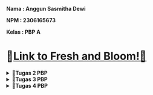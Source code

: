 **Nama   : Anggun Sasmitha Dewi**

**NPM    : 2306165673** 

**Kelas  : PBP A**

# 🔗[Link to Fresh and Bloom!🌿](http://anggun-sasmitha-eshoppbp.pbp.cs.ui.ac.id/)


<details>
    <summary><strong>📘Tugas 2 PBP</strong></summary>

### Jelaskan bagaimana cara kamu mengimplementasikan checklist di atas secara step-by-step (bukan hanya sekadar mengikuti tutorial)
#### A. Membuat sebuah proyek Django baru
 - Membuat direktori baru pada komputer
 - Membuat repositori baru pada github
 - Menghubungkan direktori komputer dengan repositori di github
 - Menginstall django dengan membuat virtual environment melalui perintah `python -m venv env`
 - Mengaktifkan virtual environment Windows dengan perintah `env\Scripts\activate`
 - Membuat berkas `requirements.txt` untuk menambahkan beberapa dependencies
 - Melakukan instalasi terhadap dependencies yang ada dengan perintah `pip install -r requirements.txt`
 - Membuat proyek django dengan perintah `django-admin startproject eshop .`
 - Memastikan bahwa berkas `manage.py` aktif dengan perintah `python manage.py runserver`

#### B. Membuat aplikasi dengan nama main pada proyek
 - Menjalankan perintah `python manage.py startapp main`
 untuk membuat aplikasi baru dengan nama main
 - Mendaftarkan aplikasi main ke dalam proyek dengan menambahkan `'main'` ke dalam variabel INSTALLED_APPS yang ada pada `settings.py` di dalam direktori proyek eshop

#### C. Melakukan routing pada proyek agar dapat menjalankan aplikasi main
 - Melakukan konfigurasi routing URL dengan membuat berkas `urls.py` di dalam direktori main, kemudian menambahkan perintah dalam urls.py dalam direktori main yang berisi:
    ```
    from django.urls import path
    from main.views import show_main
    app_name = 'main'
    urlpatterns = [
        path('', show_main, name='show_main'),
        ]
    ```
 - Membuka berkas `urls.py` dalam direktori proyek eshop kemudian mengimpor fungsi
`from django.urls import path, include`
 - Menambah perintah berikut untuk mengarahkan ke tampilan main:
    ```
    urlpatterns = [
        path('', include('main.urls')),
    ]
    ```

#### D. Membuat model pada aplikasi main dengan berkas models.py dan menambahkan perintah:
 - Menambahkan perintah mada berkas models.py dengan:
    ```
    from django.db import models
    class Product(models.Model):
        by = models.CharField(max_length=255)
        kelas = models.CharField(max_length=255)
        name = models.CharField(max_length=255)
        price = models.IntegerField()
        description = models.TextField()
        stock = models.IntegerField()
        rating = models.FloatField()

        def name_of_product(self):
            return self.name
        
        def is_available(self):
            return self.stock > 0
        
        def is_good(self):
            return self.rating > 3
    ```

#### E. Membuat sebuah fungsi pada views.py untuk dikembalikan ke dalam sebuah template HTML
 - Membuat sebuah fungsi pada views.py yang berisi perintah:
    ```
    from django.shortcuts import render
    from .models import Product

    def show_main(request):
        context = {
            'by' : 'Anggun Sasmitha Dewi',
            'kelas' : 'PBP A',
            'name' : 'Moisturizer COSRX',
            'price': '200000',
            'description': 'COSRX OIL FREE Ultra Moisturizing Lotion (with Birch Sap) merupakan pelembab all-in-one. Lotion yang cocok untuk semua jenis kulit, termasuk kulit sensitive',
            'stock': '10',
            'rating': '4.3',
        }

        return render(request, "main.html", context)
    ```

#### F. Membuat sebuah routing pada urls.py aplikasi main untuk memetakan fungsi yang telah dibuat pada views.py
 - Menambahkan perintah pada berkas urls.py pada direktori main yang berisi:
    ```
    from django.urls import path
    from main.views import show_main

    app_name = 'main'

    urlpatterns = [
        path('', show_main, name='show_main'),
    ]
    ```

#### G. Melakukan deployment ke PWS terhadap aplikasi yang sudah dibuat
 - Membuat proyek baru dengan menekan tombol `Create New Project`
 - Pada berkas `settings.py`, menambahkan URL PWS pribadi ke dalam ALLOWED_HOSTS
 - Menjalankan perintah `git branch -M main`
 - Menjalankan perintah `git push pws main:master` untuk selanjutnya


### Buatlah bagan yang berisi request client ke web aplikasi berbasis Django beserta responnya dan jelaskan pada bagan tersebut kaitan antara urls.py, views.py, models.py, dan berkas html.
![alt text](image.png)
Alur program:
- Klien mengirimkan permintaan melalui internet dan diterima oleh urls.py
- Django memeriksa urls.py untuk menentukan view mana yang harus memproses permintaan tersebut
- View di views.py memproses permintaan dengan membaca atau menulis data melalui model di models.py
- View kemudian menggunakan template HTML untuk merender halaman web
- Django mengirimkan respons dalam bentuk halaman HTML ke klien melalui internet


### Jelaskan fungsi git dalam pengembangan perangkat lunak!
Git merupakan sebuah sistem kontrol yang membantu programmer dalam berkolaborasi secara tim. Dengan git, programmer dapat melacak perubahan dan memantau semua revisi yang telah dilakukan pada program.

### Menurut Anda, dari semua framework yang ada, mengapa framework Django dijadikan permulaan pembelajaran pengembangan perangkat lunak?
Menurut saya, django sering dijadikan permulaan dalam pembelajaran pengembangan perangkat lunak karena django merupakan full-stack framework, yang berarti mencakup semua aspek pengembangan aplikasi web, mulai dari database, pengelolaan URL, hingga pengiriman template ke front-end.
Django terkenal dengan filosofi "batteries included," yang berarti framework ini dilengkapi dengan berbagai fitur bawaan yang berguna, seperti otentikasi, ORM (Object-Relational Mapping), dan admin interface. Selain itu, django memiliki dokumentasi yang sangat lengkap dan terstruktur, sehingga lebih mudah dipelajari oleh pemula Django juga sangat kuat dan fleksibel. Pemula bisa mulai dengan aplikasi sederhana dan kemudian memperluasnya seiring dengan meningkatnya pengetahuan mereka. 

### Mengapa model pada Django disebut sebagai ORM?
Model pada Django disebut sebagai ORM (Object-Relational Mapping) karena berfungsi sebagai penghubung antara database relasional dan kode Python. ORM memungkinkan programmer untuk bekerja dengan database menggunakan objek-objek Python dibanding menulis kode SQL secara langsung.
</details>

<details>
    <summary><strong>📘Tugas 3 PBP</strong></summary>

### Jelaskan mengapa kita memerlukan data delivery dalam pengimplementasian sebuah platform?
Kita memerlukan data delivery dalam pengimplementasian sebuah platform karena data delivery membantu developer dalam mengirimkan data secara cepat dan efisien. Data delivery juga memastikan bahwa data yang berada pada aplikasi frontend, server, maupun database tetap sinkron. Pada tugas kali ini, kita membutuhkan data delivery karena e-commerce membutuhkan pengiriman data secara cepat dan tepat waktu agar pengguna dapat berinteraksi dengan platform secara real-time tanpa adanya delay.

### Menurutmu, mana yang lebih baik antara XML dan JSON? Mengapa JSON lebih populer dibandingkan XML?
Sebelum masuk ke jawaban, saya akan menjelaskan perbedaan antara JSON dan XML terlebih dahulu. Dilansir dari aws.amazon.com, perbedaan keduanya dapat dilihat pada tabel berikut:
| **Keterangan**          | **JSON**                                                                 | **XML**                                                                                     |
|------------------------|-------------------------------------------------------------------------|---------------------------------------------------------------------------------------------|
| **Format**              | Menggunakan struktur mirip peta dengan pasangan key-value.                     | Menyimpan data dalam struktur pohon dengan namespace untuk kategori data yang berbeda.           |
| **Syntax**              | Sintaks JSON lebih ringkas dan lebih mudah dibaca dan ditulis.        | Sintaks XML menggantikan beberapa karakter dengan referensi entitas, menjadikannya lebih verbose. |
| **Parsing**             | Dapat parsing JSON dengan JSON dengan fungsi JavaScript standar.                 | Perlu parsing menggunakan parser XML.                                                   |
| **Dokumentasi**| Ssederhana dan lebih fleksibel.                                       | Kompleks dan kurang fleksibel.                                                           |
| **Tipe Data**          | Mendukung angka, objek, string, dan array Boolean.            | Mendukung semua tipe data JSON dan tipe tambahan seperti Boolean, tanggal, gambar, dan namespace. |
| **Kemudahan Penggunaan**         | Memiliki ukuran file yang lebih kecil dan transmisi data yang lebih cepat.               | Struktur tag XML lebih kompleks untuk ditulis dan dibaca, serta menghasilkan file yang lebih besar.              |
| **Keamanan**            | Lebih aman dibanding XML.                                                 | Harus mematikan DTD ketika bekerja dengan XML untuk mengurangi risiko kurangnya keamanan.          |

Dari tabel tersebut, dapat disimpulkan bahwa JSON ebih baik dalam data delivery. Struktur JSON dibuat sederhana, mirip seperti struktur dictionary pada Python yang memiliki pasangan key-value. Pembacaan JSON lebih mudah dilakukan dibanding XML yang mengharuskan adanya elemen-elemen dengan tag pembuka dan penutup (seperti HTML). Selain itu, JSON dirancang untuk berfungsi langsung dengan JavaScript, di mana JavaScript dapat langsung memproses dan mengubah JSON menjadi objek tanpa memerlukan parsing yang kompleks. 
Hal itulah yang menurut saya menjadi alasan juga mengapa JSON lebih populer dibanding XML. JSON lebih mudah dibaca karena formatnya lebih ringkas (tidak memerlukan tag pembuka dan penutup seperti XML). Oleh karena itu, JSON sering digunakan karena memiliki banyak keuntungan yang memudahkan para developer untuk mengembangkan suatu web modern.

### Jelaskan fungsi dari method is_valid() pada form Django dan mengapa kita membutuhkan method tersebut?
Fungsi dari method is_valid() pada form Django adalah untuk melakukan validasi terhadap data yang dikirimkan oleh user melalui form. Method ini memeriksa apakah data yang dimasukkan oleh user sesuai dengan aturan yang ditentukan dalam form tersebut, seperti jenis data, panjang teks, atau format tertentu. Method ini akan mengembalikan nilai True apabila data yang dimasukkan oleh user sudah valid dengan ketentuan, dan mengembalikan False apabila tidak valid. 

### Mengapa kita membutuhkan csrf_token saat membuat form di Django? Apa yang dapat terjadi jika kita tidak menambahkan csrf_token pada form Django? Bagaimana hal tersebut dapat dimanfaatkan oleh penyerang?
Kita membutuhkan csrf_token (Cross-Site Request Forgery token) saat membuat form di Django untuk melindungi web dari serangan CSRF, yaitu ketika penyerang mencoba membuat pengguna tanpa disadari melakukan permintaan tidak sah ke server. 
Setiap kali sebuah form di-submit, Django memeriksa apakah ada csrf_token yang valid dan cocok dengan token yang telah di-authorize pengguna. Jika kita tidak menambahkan csrf_token dalam form Django, web menjadi rentan terhadap serangan CSRF. Dalam serangan ini, penyerang dapat memanipulasi user dengan mengirimkan request palsu ke server dari situs web yang telah di-authorize oleh user. 
Dengan dikirimkannya request palsu, penyerang dapat memanfaatkan kesempatan ini untuk mengeksekusi tindakan yang tidak diinginkan user, seperti mengubah atau menghapus data. Selain itu, penyerang dapat mengirim permintaan ke server dengan kredensial user tanpa sepengetahuan oleh user. 

### Jelaskan bagaimana cara kamu mengimplementasikan checklist di atas secara step-by-step (bukan hanya sekadar mengikuti tutorial)
 - Membuat berkas baru dengan nama `base.html` yang berada pada folder baru bernama `templates` yang ditaruh pada direktori utama.
 - Menambahkan perintah berikut pada `base.html`:
    ```
    {% load static %}
    <!DOCTYPE html>
    <html lang="en">
    <head>
        <meta charset="UTF-8" />
        <meta name="viewport" content="width=device-width, initial-scale=1.0" />
        {% block meta %} {% endblock meta %}
    </head>

    <body>
        {% block content %} {% endblock content %}
    </body>
    </html>
    ```
 - Membuka settings.py dan menambahkan perintah berikut pada baris `TEMPLATES`  `:
    ```
    TEMPLATES = [
        {
            'BACKEND': 'django.template.backends.django.DjangoTemplates',
            'DIRS': [BASE_DIR / 'templates'], # Tambahkan konten baris ini
            'APP_DIRS': True,
            ...
        }
    ]
    ```
 - Mengubah isi dari berkas `main.html` menjadi:
    ```
    {% extends 'base.html' %}
    {% block content %}
    <h1>Shop at Fresh n Bloom</h1>

    {% if not product_entries %}
    <p>Belum ada data product pada Fresh n Bloom.</p>
    {% else %}
    <table>
    <tr>
        <th>Product Name</th>
        <th>Price</th>
        <th>Description</th>
        <th>Stock</th>
        <th>Rating</th>
    </tr>

    {% comment %} Berikut cara memperlihatkan data product di bawah baris ini 
    {% endcomment %} 
    {% for product_entry in product_entries %}
    <tr>
        <td>{{product_entry.name}}</td>
        <td>{{product_entry.price}}</td>
        <td>{{product_entry.description}}</td>
        <td>{{product_entry.stock}}</td>
        <td>{{product_entry.rating}}</td>
    </tr>
    {% endfor %}
    </table>
    {% endif %}

    <br />

    <a href="{% url 'main:create_product' %}">
    <button>Add New Product</button>
    </a>
    {% endblock content %}
    ```
 - Menambahkan potongan kode berikut pada berkas `models.py`
    ```
    import uuid
    from django.db import models

    class Product(models.Model):
        id = models.UUIDField(primary_key=True, default=uuid.uuid4, editable=False)
        name = models.CharField(max_length=255)
        price = models.IntegerField()
        description = models.TextField()
        stock = models.IntegerField()
        rating = models.FloatField()

        def name_of_product(self):
            return self.name
        
        def is_available(self):
            return self.stock > 0
        
        def is_good(self):
            return self.rating > 3
    ```
 - Melakukan migrasi model dengan perintah:
    ```
    python manage.py makemigrations
    python manage.py migrate
    ```
 - Membuat berkas baru pada direktori `main` dengan nama `forms.py`
 - Menambahkan kode pada berkas `forms.py` yang berisi:
    ```
    from django.forms import ModelForm
    from main.models import Product

    class ProductForm(ModelForm):
        class Meta:
            model = Product
            fields = ["name", "price", "description", "stock", "rating"]
    ```
 - Membuka berkas `views.py` yang ada dalam direktori main dan menambahkan kode:
    ```
    from django.shortcuts import render, redirect
    from main.models import Product
    from main.forms import ProductForm
    from django.http import HttpResponse
    from django.core import serializers

    def show_main(request):
        product_entries = Product.objects.all()
        
        context = {
            'by' : 'Anggun Sasmitha Dewi',
            'kelas' : 'PBP A',
            'product_entries' : product_entries
        }

        return render(request, "main.html", context)

    def create_product(request):
        form = ProductForm(request.POST or None)

        if form.is_valid() and request.method == "POST":
            form.save()
            return redirect('main:show_main')

        context = {'form': form}
        return render(request, "create_product.html", context)

    def show_xml(request):
        data = Product.objects.all()
        return HttpResponse(serializers.serialize("xml", data), content_type="application/xml")

    def show_json(request):
        data = Product.objects.all()
        return HttpResponse(serializers.serialize("json", data), content_type="application/json")

    def show_xml_by_id(request, id):
        data = Product.objects.filter(pk=id)
        return HttpResponse(serializers.serialize("xml", data), content_type="application/xml")

    def show_json_by_id(request, id):
        data = Product.objects.filter(pk=id)
        return HttpResponse(serializers.serialize("json", data), content_type="application/json")
    ```

 - Membuat routing URL untuk masing-masing views dengan membuka urls.py pada direktori main dan mengimport fungsi `create_product`, `show_xml`, `show_json`, `show_xml_by_id`, `show_json_by_id` serta menambahkan kode:
    ```
    urlpatterns = [
        path('', show_main, name='show_main'),
        path('create-product', create_product, name='create_product'),
        path('xml/', show_xml, name='show_xml'),
        path('json/', show_json, name='show_json'),
        path('xml/<str:id>/', show_xml_by_id, name='show_xml_by_id'),
        path('json/<str:id>/', show_json_by_id, name='show_json_by_id'),
    ]
    ```
- Membuat berkas HTML baru dengan nama `create_product.html` dan menambahkan kode:
    ```
    {% extends 'base.html' %} 
    {% block content %}
    <h1>Add Product</h1>

    <form method="POST">
    {% csrf_token %}
    <table>
        {{ form.as_table }}
        <tr>
        <td></td>
        <td>
            <input type="submit" value="Add Product" />
        </td>
        </tr>
    </table>
    </form>

    {% endblock %}
    ```

- Menambahkan kode pada berkas `main.py` yang berisi:
    ```
    {% extends 'base.html' %}
    {% block content %}
    <h1>Shop at Beyoutiful</h1>

    {% if not product_entries %}
    <p>Belum ada data product pada Beyoutiful.</p>
    {% else %}
    <table>
    <tr>
        <th>Product Name</th>
        <th>Price</th>
        <th>Description</th>
        <th>Stock</th>
        <th>Rating</th>
    </tr>

    {% comment %} Berikut cara memperlihatkan data product di bawah baris ini 
    {% endcomment %} 
    {% for product_entry in product_entries %}
    <tr>
        <td>{{product_entry.name}}</td>
        <td>{{product_entry.price}}</td>
        <td>{{product_entry.description}}</td>
        <td>{{product_entry.stock}}</td>
        <td>{{product_entry.rating}}</td>
    </tr>
    {% endfor %}
    </table>
    {% endif %}

    <br />

    <a href="{% url 'main:create_product' %}">
    <button>Add New Product</button>
    </a>
    {% endblock content %}
    ```

### Screenshot hasil Postman
 - XML
 ![alt text](image-5.png)
 - JSON
 ![alt text](image-3.png)
 - XML by ID
 ![alt text](image-1.png)
 - JSON by ID
 ![alt text](image-2.png)

## Referensi
Amazon Web Services. (n.d.). The difference between JSON and XML. Amazon Web Services. Retrieved September 16, 2024, from https://aws.amazon.com/compare/the-difference-between-json-xml/#:~:text=JSON%20is%20generally%20a%20better,structures%20that%20require%20data%20exchange.
</details>

<details>
    <summary><strong>📘Tugas 4 PBP</strong></summary>

### Apa perbedaan antara HttpResponseRedirect() dan redirect()
Dilansir dari stackoverflow.com, argumen pertama HttpResponseRedirect() hanya menerima bentuk URL sebagai string, sedangkan redirect() menerima bentuk model, nama view, maupun URL dalam argumennya. Hal ini menjadi keuntungan dari redirect() itu sendiri, yakni untuk mengurangi hardcoding URL, sehingga lebih mudah untuk memelihara aplikasi jika ada perubahan pada URLconf, sedangkan HttpResponseRedirect() kurang fleksibel dalam hal resolusi URL dinamis.

### Jelaskan cara kerja penghubungan model Product dengan User!
Cara kerja penghubungan model Product dengan User dilakukan menggunakan `ForeignKey`. ForeignKey digunakan untuk mendefinisikan many-to-one relationship, dalam hal ini adalah model Product dengan model User. Perintah ForeignKey ditambahkan pada berkas `models.py` dengan perintah:
```
class Product(models.Model):
    user = models.ForeignKey(User, on_delete=models.CASCADE)
```

### Apa perbedaan antara authentication dan authorization, apakah yang dilakukan saat pengguna login? Jelaskan bagaimana Django mengimplementasikan kedua konsep tersebut
Dilansir dari ruangdeveloper.com, perbedaan antara authentication dengan authorization dapat dilihat pada tabel berikut:
| **Authentication** | **Authorization** |
|--------------------|-------------------|
| Proses menentukan identitas pengguna | Proses untuk menentukan apakah pengguna memiliki akses ke sumber daya |
| Bekerja menggunakan kata sandi, OTP, informasi biometrik, dan informasi lain yang diberikan atau dimasukkan oleh pengguna | Bekerja berdasarkan peraturan yang telah ditetapkan oleh developer atau organisasi pemilik aplikasi |
| Tahap pertama dalam proses pemeriksaan keamanan | Selalu dijalankan setelah proses authentication selesai |
| Terlihat dan sebagian dapat diubah oleh pengguna | Tidak terlihat dan tidak dapat diubah oleh pengguna |
| "Siapa kamu?" | "Apa yang bisa dilakukan?" |

Django mengimplementasikan authentication dan authorization dengan menggunakan modul `django.contrib.auth`. Saat user mencoba login dengan memasukkan data, Django akan memverifikasi data yang dimasukkan user dengan data yang ada dalam database. Django menggunakan model `User` bawaan untuk menyimpan informasi ini. Jika data yang dimasukkan cocok, sistem mengautentikasi pengguna dan membuat session menggunakan middleware session. Session ini memungkinkan user tetap login tanpa harus memasukkan kredensial berulang kali pada setiap permintaan. Setelah itu, user akan melalui proses authorization. Implementasi authorization dalam Django melibatkan penggunaan dekorator `@login_required` yang ditambahkan pada berkas `views.py` untuk memastikan bahwa hanya user yang telah login yang dapat mengakses suatu halaman.

Contoh penerapannya saat menggunakan website SCELE. User melewatkan proses authentication terlebih dahulu dengan melakukan login untuk menentukan apakah terdaftar sebagai civitas UI atau bukan. Setelah berhasil dalam authentication, sistem SCELE akan menentukan apa saja yang bisa diakses dan dilakukan oleh user tersebut, di mana terdapat perbedaan kendali antara dosen dengan mahasiswa. Inilah yang disebut dengan proses authorization.

### Bagaimana Django mengingat pengguna yang telah login? Jelaskan kegunaan lain dari cookies dan apakah semua cookies aman digunakan?
Django mengingat pengguna yang telah melakukan login dengan menggunakan session. Saat pengguna berhasil melakukan login, Django membuat session unik untuk pengguna tersebut dan menyimpan data session di sisi server. Kemudian, Django mengirimkan cookies ke browser pengguna, yang biasanya disebut `sessionid`. Cookie ini berisi session ID yang digunakan untuk mengaitkan request selanjutnya dari pengguna dengan data session yang tersimpan di server. Setiap kali pengguna membuat request baru, browser mengirimkan cookie sessionid secara otomatis.

Selain digunakan untuk manajemen session dan authenthication, cookies memiliki berbagai kegunaan lain, yakni:
- Personalisasi: menyimpan preferensi pengguna seperti tema, bahasa, atau pengaturan tampilan lainnya.
- Pelacakan dan analitik: mengumpulkan data tentang perilaku pengguna untuk analisis, seperti halaman yang dikunjungi dan waktu yang dihabiskan.
- Iklan yang ditargetkan: menampilkan iklan yang relevan berdasarkan riwayat penelusuran dan interaksi pengguna.
- Authentication otomatis: mengingat sesi login pengguna sehingga mereka tidak perlu login kembali setiap kali mengunjungi situs.
- Penyimpanan data formulir: menyimpan data yang telah dimasukkan dalam formulir untuk mencegah kehilangan data jika terjadi kesalahan.

Dilansir dari blog.sucuri.net, penggunaan cookies relatif aman digunakan. Data di dalam cookies tidak berbahaya. Namun, jika data cookie jatuh ke tangan yang salah, maka dapat disalahgunakan untuk mengakses browsing sessions, informasi pribadi, dan lainnya. Menurut identitiy managementinstitute.org, beberapa kemungkinan serangan ketika menggunakan cookies, yakni:
1. Session Hijacking: Penyerang dapat menggunakan cookie sesi yang dicuri untuk berpura-pura menjadi pengguna yang sah dan mengakses akun mereka. Dengan mencuri cookie sesi, penyerang dapat melewati mekanisme autentikasi dan melakukan tindakan atas nama korban, seperti mengirim pesan, melakukan pembelian, atau mengakses informasi sensitif.
2. Cross-Site Scripting (XSS): Serangan XSS dapat menyisipkan kode berbahaya ke dalam situs web, yang kemudian bisa digunakan untuk mengatur atau menyalahgunakan cookie di browser pengguna. Cookie berbahaya ini bisa digunakan untuk mencuri data pribadi, seperti informasi login atau token sesi saat pengguna berinteraksi dengan situs web yang sudah terinfeksi.
3. Cross-Site Request Forgery (CSRF): Serangan CSRF memanfaatkan hubungan kepercayaan antara situs web dan browser untuk menjalankan tindakan tanpa izin atas nama pengguna. Penyerang dapat menggunakan cookie untuk memalsukan permintaan HTTP yang tampak berasal dari browser pengguna, sehingga mereka bisa melakukan tindakan seperti mentransfer dana, mengubah pengaturan akun, atau mengirim formulir tanpa persetujuan pengguna.
4. Tracking dan Profiling: Meskipun tidak selalu berbahaya secara langsung, cookie dapat digunakan oleh pengiklan dan broker data untuk melacak perilaku online pengguna dan membangun profil rinci tentang minat, preferensi, serta kebiasaan mereka. Informasi ini bisa dimanfaatkan untuk menargetkan iklan, melakukan penipuan identitas, atau mencuri data pribadi.
5. Phishing: Meskipun tidak terkait langsung dengan cookie, serangan phishing sering memanfaatkan kepercayaan dan penipuan untuk mengelabui orang agar memberikan kredensial login mereka secara sukarela. Penyerang dapat menggunakan cookie untuk mempersonalisasi email phishing atau situs web palsu agar terlihat meyakinkan dan berhasil membuat pengguna tertipu.

### Jelaskan bagaimana cara kamu mengimplementasikan checklist di atas secara step-by-step (bukan hanya sekadar mengikuti tutorial).
A. Mengimplementasikan fungsi registrasi, login, dan logout untuk memungkinkan pengguna untuk mengakses aplikasi sebelumnya dengan lancar.
- Mengaktifkan virtual environment
- Menambahkan beberapa impor dan fungsi pada `views.py` yang dapat dilihat pada kode berikut:
```
from django.contrib.auth.forms import UserCreationForm, AuthenticationForm
from django.contrib import messages
from django.contrib.auth import authenticate, login, logout
from django.contrib.auth.decorators import login_required
...
def register(request):
    form = UserCreationForm()

    if request.method == "POST":
        form = UserCreationForm(request.POST)
        if form.is_valid():
            form.save()
            messages.success(request, 'Your account has been successfully created!')
            return redirect('main:login')
    context = {'form':form}
    return render(request, 'register.html', context)

def login_user(request):
   if request.method == 'POST':
      form = AuthenticationForm(data=request.POST)

      if form.is_valid():
           user = form.get_user()
           login(request, user)
           response = HttpResponseRedirect(reverse("main:show_main"))
           response.set_cookie('last_login', str(datetime.datetime.now()))
           return response

   else:
      form = AuthenticationForm(request)
   context = {'form': form}
   return render(request, 'login.html', context)

def logout_user(request):
    logout(request)
    response = HttpResponseRedirect(reverse('main:login'))
    response.delete_cookie('last_login')
    return response
```
- Membuat berkas `register.html` yang berisi:
```
{% extends 'base.html' %}

{% block meta %}
<title>Register</title>
{% endblock meta %}

{% block content %}

<div class="login">
  <h1>Register</h1>

  <form method="POST">
    {% csrf_token %}
    <table>
      {{ form.as_table }}
      <tr>
        <td></td>
        <td><input type="submit" name="submit" value="Daftar" /></td>
      </tr>
    </table>
  </form>

  {% if messages %}
  <ul>
    {% for message in messages %}
    <li>{{ message }}</li>
    {% endfor %}
  </ul>
  {% endif %}
</div>

{% endblock content %}
```
- Membuat berkas `login.html` yang berisi:
```
    {% extends 'base.html' %}

    {% block meta %}
    <title>Login</title>
    {% endblock meta %}

    {% block content %}
    <div class="login">
    <h1>Login</h1>

    <form method="POST" action="">
        {% csrf_token %}
        <table>
        {{ form.as_table }}
        <tr>
            <td></td>
            <td><input class="btn login_btn" type="submit" value="Login" /></td>
        </tr>
        </table>
    </form>

    {% if messages %}
    <ul>
        {% for message in messages %}
        <li>{{ message }}</li>
        {% endfor %}
    </ul>
    {% endif %} Don't have an account yet?
    <a href="{% url 'main:register' %}">Register Now</a>
    </div>

    {% endblock content %}
```
- Menambahkan button `Logout` pada `main.html` dengan kode:
```
    <a href="{% url 'main:logout' %}">
    <button>Logout</button>
    </a>
```
- Menambahkan path url register, login, dan logout pada `urlpatterns` yang ada pada direktori `urls.py` dengan kode:
```
    from main.views import register, login_user, logout_user
    ...
    urlpatterns = [
    ...
    path('register/', register, name='register'),
        path('login/', login_user, name='login'),
        path('logout/', logout_user, name='logout'),
    ]
    ```
    - Merestriksi akses halaman dengan menambahkan potongan kode pada `views.py` dengan:
    ```
    from django.contrib.auth.decorators import login_required
    ...
    @login_required(login_url='/login')
    def show_main(request):
    ...
```

B. Membuat dua akun pengguna dengan masing-masing tiga dummy data menggunakan model yang telah dibuat pada aplikasi sebelumnya untuk setiap akun di lokal.
- Akun pertama
![alt text](image-4.png)
![alt text](image-6.png)

- Akun kedua
![alt text](image-7.png)
![alt text](image-8.png)

- Akun ketiga
![alt text](image-11.png)
![alt text](image-10.png)


C. Menghubungkan model Product dengan User.
- Menggunakan `ForeignKey` yang ditambahkan pada berkas `models.py` dengan perintah:
```
...
from django.contrib.auth.models import User
...
class Product(models.Model):
    user = models.ForeignKey(User, on_delete=models.CASCADE)
...
```
Setelah itu, pada `views.py`, ditambahkan perintah:
```
def create_product(request):
    form = ProductForm(request.POST or None)

    if form.is_valid() and request.method == "POST":
        product = form.save(commit=False)
        product.user = request.user
        product.save()
        return redirect('main:show_main')

    context = {'form': form}
    return render(request, "create_product.html", context)
```
Kemudian, mengubah value dari `product_entries` dan `context` pada fungsi show_main menjadi:
```
def show_main(request):
    product_entries = Product.objects.filter(user=request.user)
        
    context = {
        'name': request.user.username,
        'product_entries' : product_entries,
        'last_login': request.COOKIES.get('last_login'),
    }

    return render(request, "main.html", context)
```
- Melakukan migrasi model dengan perintah `python manage.py makemigrations` dan `python manage.py migrate`

D. Menampilkan detail informasi pengguna yang sedang logged in seperti username dan menerapkan cookies seperti last login pada halaman utama aplikasi.
- Menambahkan potongan kode berikut pada berkas `views.py`
```
import datetime
from django.http import HttpResponseRedirect
from django.urls import reverse
...
def show_main(request):
    product_entries = Product.objects.filter(user=request.user)
    
    context = {
        'name': request.user.username,
        'product_entries' : product_entries,
        'last_login': request.COOKIES.get('last_login'),
    }

    return render(request, "main.html", context)
...
def login_user(request):
    if request.method == 'POST':
      form = AuthenticationForm(data=request.POST)

    if form.is_valid():
        user = form.get_user()
        login(request, user)
        response = HttpResponseRedirect(reverse("main:show_main"))
        response.set_cookie('last_login', str(datetime.datetime.now()))
        return response
def logout_user(request):
    logout(request)
    response = HttpResponseRedirect(reverse('main:login'))
    response.delete_cookie('last_login')
    return response
...
```
- Menambahkan potongan kode berikut pada berkas `main.html`:
    ```
    ...
    <h5>Sesi terakhir login: {{ last_login }}</h5>
    ...
    ```

## Referensi
Binus University. (2017, Mei 2). Apa itu AAA (authentication, authorization, accounting)? Sistem Informasi Binus. https://sis.binus.ac.id/2017/05/02/apa-itu-aaa-authentication-authorization-accounting/

Django Project. (n.d.). Authentication in Django. Django Documentation. https://docs.djangoproject.com/en/5.1/topics/auth/default/

Django Project. (n.d.). User authentication in Django. Django Documentation. https://docs.djangoproject.com/en/5.1/topics/auth/

Microsoft. (n.d.). Authentication vs authorization. Microsoft Learn. https://learn.microsoft.com/id-id/entra/identity-platform/authentication-vs-authorization

Microsoft. (n.d.). Security in minimal APIs. Microsoft Learn. https://learn.microsoft.com/id-id/aspnet/core/fundamentals/minimal-apis/security?view=aspnetcore-8.0

Nandazmann. (2020, Mei 22). Authentication dan authorization. Medium. https://medium.com/@nandazmann/authentication-dan-authorization-5ef8eb06d1c2

OneLogin. (n.d.). Authentication vs authorization: What is the difference? OneLogin. https://www.onelogin.com/learn/authentication-vs-authorization

Prasetiiio, F. (2020, September 6). Authentication dan authorization. Medium. https://medium.com/@fahmiprasetiiio/authentication-dan-authorization-afa2029ff876

Ruang Developer. (2022, Oktober 15). Perbedaan antara authentication dan authorization. Ruang Developer. https://blog.ruangdeveloper.com/perbedaan-antara-authentication-dan-authorization/

Stack Overflow. (2012, November 9). What is the difference between using django redirect and httpresponseredirect? Stack Overflow. https://stackoverflow.com/questions/13304149/what-the-difference-between-using-django-redirect-and-httpresponseredirect

Sucuri. (2023, Januari 18). What are cookies? A short guide to managing your online privacy. Sucuri Blog. https://blog.sucuri.net/2023/01/what-are-cookies-a-short-guide-to-managing-your-online-privacy.html

</details>